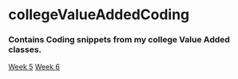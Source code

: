 # collegeValueAddedCoding
### Contains Coding snippets from my college Value Added classes.
<a href="https://github.com/thisisKushagraGoel/collegeValueAddedCoding/blob/main/w5_1.c">Week 5</a>
<a href="https://github.com/thisisKushagraGoel/collegeValueAddedCoding/blob/main/w6_1.cpp">Week 6</a>

